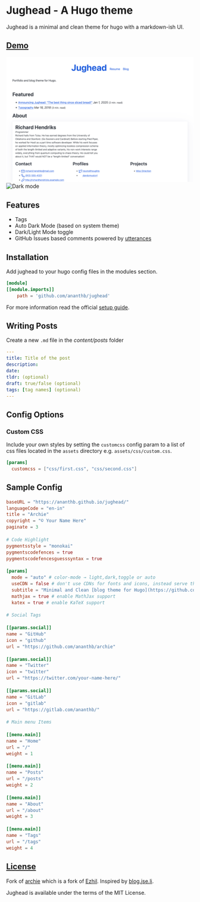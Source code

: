 # Jughead - A Hugo theme

Jughead is a minimal and clean theme for hugo with a markdown-ish UI.

## [Demo](https://ananthb.github.io/jughead)

![Theme](/images/theme.png)
![Dark mode](/images/archie-dark.png)

## Features

- Tags
- Auto Dark Mode (based on system theme)
- Dark/Light Mode toggle
- GitHub Issues based comments powered by [utterances](https://utteranc.es)

## Installation

Add jughead to your hugo config files in the modules section.

```toml
[module]
[[module.imports]]
    path = 'github.com/ananthb/jughead'
```

For more information read the official [setup guide](https://gohugo.io/installation).

## Writing Posts

Create a new `.md` file in the *content/posts* folder

```yml
---
title: Title of the post
description:
date:
tldr: (optional)
draft: true/false (optional)
tags: [tag names] (optional)
---
```

## Config Options

### Custom CSS

Include your own styles by setting the `customcss` config param to
a list of css files located in the `assets` directory e.g. `assets/css/custom.css`.

```toml
[params]
  customcss = ["css/first.css", "css/second.css"]
```

## Sample Config

```toml
baseURL = "https://ananthb.github.io/jughead/"
languageCode = "en-in"
title = "Archie"
copyright = "© Your Name Here"
paginate = 3

# Code Highlight
pygmentsstyle = "monokai"
pygmentscodefences = true
pygmentscodefencesguesssyntax = true

[params]
  mode = "auto" # color-mode → light,dark,toggle or auto
  useCDN = false # don't use CDNs for fonts and icons, instead serve them locally.
  subtitle = "Minimal and Clean [blog theme for Hugo](https://github.com/ananthb/jughead)"
  mathjax = true # enable MathJax support
  katex = true # enable KaTeX support

# Social Tags

[[params.social]]
name = "GitHub"
icon = "github"
url = "https://github.com/ananthb/archie"

[[params.social]]
name = "Twitter"
icon = "twitter"
url = "https://twitter.com/your-name-here/"

[[params.social]]
name = "GitLab"
icon = "gitlab"
url = "https://gitlab.com/ananthb/"

# Main menu Items

[[menu.main]]
name = "Home"
url = "/"
weight = 1

[[menu.main]]
name = "Posts"
url = "/posts"
weight = 2

[[menu.main]]
name = "About"
url = "/about"
weight = 3

[[menu.main]]
name = "Tags"
url = "/tags"
weight = 4
```

## [License](LICENSE)

Fork of [archie](https://github.com/athul/archie) which is a fork of
[Ezhil](https://github.com/vividvilla/ezhil).
Inspired by [blog.jse.li](blog.jse.li).

Jughead is available under the terms of the MIT License.
